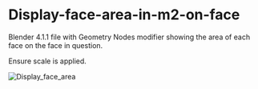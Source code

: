 # Display-face-area-in-m2-on-face

Blender 4.1.1 file with Geometry Nodes modifier showing the area of each face on the face in question.

Ensure scale is applied.

![Display_face_area](https://github.com/Niuskir/Display-face-area-in-m2-on-face/assets/8763485/99b1e2d9-b929-492e-9fc0-573a931cb8af)
